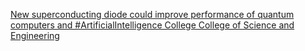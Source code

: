 [New superconducting diode could improve performance of quantum computers and #ArtificialIntelligence   College   College of Science and Engineering](https://qi.tc/qi/113853)